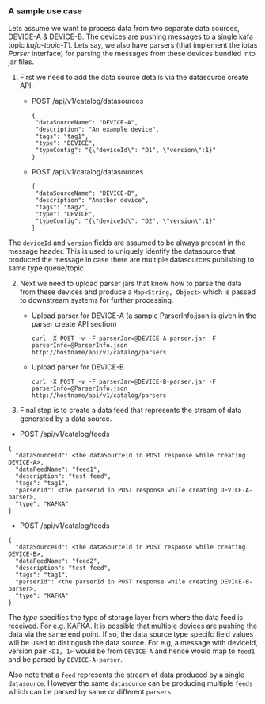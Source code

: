 ### A sample use case

Lets assume we want to process data from two separate data sources, DEVICE-A & DEVICE-B. The devices are pushing
messages to a single kafa topic *kafa-topic-T1*. Lets say, we also have parsers (that implement the iotas 
*Parser* interface) for parsing the messages from these devices bundled into jar files.
 
1. First we need to add the data source details via the datasource create API.
   * POST /api/v1/catalog/datasources
 
     ```
     {
      "dataSourceName": "DEVICE-A",
      "description": "An example device",
      "tags": "tag1",
      "type": "DEVICE",
      "typeConfig": "{\"deviceId\": "D1", \"version\":1}"
     }
     ```
     
   * POST /api/v1/catalog/datasources
 
     ```
     {
      "dataSourceName": "DEVICE-B",
      "description": "Another device",
      "tags": "tag2",
      "type": "DEVICE",
      "typeConfig": "{\"deviceId\": "D2", \"version\":1}"
     }
     ```
  The `deviceId` and `version` fields are assumed to be always present in the message header. This is used to uniquely identify
  the datasource that produced the message in case there are multiple datasources publishing to same type queue/topic.
     
2. Next we need to upload parser jars that know how to parse the data from these devices and produce a `Map<String, Object>` 
   which is passed to downstream systems for further processing.
   * Upload parser for DEVICE-A (a sample ParserInfo.json is given in the parser create API section)
   
     ```
     curl -X POST -v -F parserJar=@DEVICE-A-parser.jar -F parserInfo=@ParserInfo.json http://hostname/api/v1/catalog/parsers
     ```
   * Upload parser for DEVICE-B 
   
     ```
     curl -X POST -v -F parserJar=@DEVICE-B-parser.jar -F parserInfo=@ParserInfo.json http://hostname/api/v1/catalog/parsers
     ```
   
3. Final step is to create a data feed that represents the stream of data generated by a data source.
  * POST /api/v1/catalog/feeds
  ```
  {
    "dataSourceId": <the dataSourceId in POST response while creating DEVICE-A>,
    "dataFeedName": "feed1",
    "description": "test feed",
    "tags": "tag1",
    "parserId": <the parserId in POST response while creating DEVICE-A-parser>,
    "type": "KAFKA"
  }
  ```

  * POST /api/v1/catalog/feeds
  ```
  {
    "dataSourceId": <the dataSourceId in POST response while creating DEVICE-B>,
    "dataFeedName": "feed2",
    "description": "test feed",
    "tags": "tag1",
    "parserId": <the parserId in POST response while creating DEVICE-B-parser>,
    "type": "KAFKA"
  }
  ```
  The *type* specifies the type of storage layer from where the data feed is 
  received. For e.g. KAFKA. It is possible that multiple devices are pushing 
  the data via the same end point. If so, the data source type specifc field 
  values will be used to distingush the data source. For e.g, a message with 
  deviceId, version pair `<D1, 1>` would be from `DEVICE-A` and hence would 
  map to `feed1` and be parsed by `DEVICE-A-parser`.
  
  Also note that a `feed` represents the stream of data produced by a single `datasource`. However the same `datasource` can 
  be producing multiple `feeds` which can be parsed by same or different `parsers`.
  